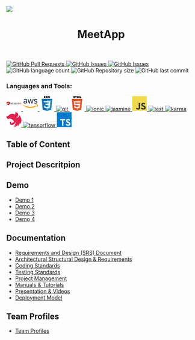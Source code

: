![](https://digiday.com/wp-content/uploads/sites/3/2015/06/DonkeyKong-banner2.gif?w=1030&h=440&crop=1)

<h1 align='center'>MeetApp<br><br></h1>

<div align="left">
<a href= "https://github.com/COS301-SE-2023/MeetApp/pulls">
  <img alt="GitHub Pull Requests" src="https://img.shields.io/github/issues-pr/COS301-SE-2023/MeetApp?style=plastic">
</a>
<a href = "https://github.com/COS301-SE-2023/MeetApp/issues">
  <img alt="GitHub Issues" src="https://img.shields.io/github/issues/COS301-SE-2023/MeetApp?style=plastic">
</a>
<a href = "https://github.com/COS301-SE-2023/MeetApp/projects/1">
  <img alt="GitHub Issues" src="https://img.shields.io/badge/Project%20Board-1-blue">
</a>
<img alt="GitHub language count" src="https://img.shields.io/github/languages/count/COS301-SE-2023/MeetApp?style=plastic">
<img alt="GitHub Repository size" src="https://img.shields.io/github/repo-size/COS301-SE-2023/MeetApp?style=plastic">
<img alt="GitHub last commit" src="https://img.shields.io/github/last-commit/COS301-SE-2023/MeetApp?color=orange&style=plastic"></div>

<div align='left'>
<h3 align="left">Languages and Tools:</h3>
<p > <a href="https://angular.io" target="_blank" rel="noreferrer"> <img src="https://raw.githubusercontent.com/devicons/devicon/master/icons/angularjs/angularjs-original-wordmark.svg" alt="angularjs" width="40" height="40"/> </a> <a href="https://aws.amazon.com" target="_blank" rel="noreferrer"> <img src="https://raw.githubusercontent.com/devicons/devicon/master/icons/amazonwebservices/amazonwebservices-original-wordmark.svg" alt="aws" width="40" height="40"/> </a>  <a href="https://www.w3schools.com/css/" target="_blank" rel="noreferrer"> <img src="https://raw.githubusercontent.com/devicons/devicon/master/icons/css3/css3-original-wordmark.svg" alt="css3" width="40" height="40"/> </a>   <a href="https://git-scm.com/" target="_blank" rel="noreferrer"> <img src="https://www.vectorlogo.zone/logos/git-scm/git-scm-icon.svg" alt="git" width="40" height="40"/> </a> <a href="https://www.w3.org/html/" target="_blank" rel="noreferrer"> <img src="https://raw.githubusercontent.com/devicons/devicon/master/icons/html5/html5-original-wordmark.svg" alt="html5" width="40" height="40"/> </a> <a href="https://ionicframework.com" target="_blank" rel="noreferrer"> <img src="https://upload.wikimedia.org/wikipedia/commons/d/d1/Ionic_Logo.svg" alt="ionic" width="40" height="40"/> </a> <a href="https://jasmine.github.io/" target="_blank" rel="noreferrer"> <img src="https://www.vectorlogo.zone/logos/jasmine/jasmine-icon.svg" alt="jasmine" width="40" height="40"/> </a> <a href="https://developer.mozilla.org/en-US/docs/Web/JavaScript" target="_blank" rel="noreferrer"> <img src="https://raw.githubusercontent.com/devicons/devicon/master/icons/javascript/javascript-original.svg" alt="javascript" width="40" height="40"/> </a> <a href="https://jestjs.io" target="_blank" rel="noreferrer"> <img src="https://www.vectorlogo.zone/logos/jestjsio/jestjsio-icon.svg" alt="jest" width="40" height="40"/> </a> <a href="https://karma-runner.github.io/latest/index.html" target="_blank" rel="noreferrer"> <img src="https://raw.githubusercontent.com/detain/svg-logos/780f25886640cef088af994181646db2f6b1a3f8/svg/karma.svg" alt="karma" width="40" height="40"/> </a>   <a href="https://nestjs.com/" target="_blank" rel="noreferrer"> <img src="https://raw.githubusercontent.com/devicons/devicon/master/icons/nestjs/nestjs-plain.svg" alt="nestjs" width="40" height="40"/> </a> <a href="https://www.tensorflow.org" target="_blank" rel="noreferrer"> <img src="https://www.vectorlogo.zone/logos/tensorflow/tensorflow-icon.svg" alt="tensorflow" width="40" height="40"/> </a> <a href="https://www.typescriptlang.org/" target="_blank" rel="noreferrer"> <img src="https://raw.githubusercontent.com/devicons/devicon/master/icons/typescript/typescript-original.svg" alt="typescript" width="40" height="40"/> </a> </p></div>

## Table of Content

## Project Descritpion 
## Demo
* [Demo 1](#)
* [Demo 2](#)
* [Demo 3](#)
* [Demo 4](#)

## Documentation

* [Requirements and Design (SRS) Document](#)
* [Architectural Structural Design & Requirements](#)
* [Coding Standards](#)
* [Testing Standards](#)
* [Project Management](#)
* [Manuals & Tutorials](#)
* [Presentation & Videos](#)
* [Deployment Model](#)

## Team Profiles
* [Team Profiles](https://github.com/COS301-SE-2023/MeetApp/wiki/Team-Profiles)
